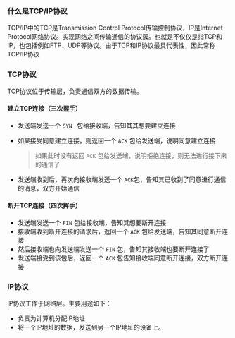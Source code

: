 ### 什么是TCP/IP协议

TCP/IP中的TCP是Transmission Control Protocol传输控制协议，IP是Internet
Protocol网络协议。实现网络之间传输通信的协议簇。也就是不仅仅是指TCP和IP，也包括例如FTP、UDP等协议。由于TCP和IP协议最具代表性，因此常称TCP/IP协议

### TCP协议

TCP协议位于传输层，负责通信双方的数据传输。

#### 建立TCP连接（三次握手）

* 发送端发送一个 `SYN ` 包给接收端，告知其其想要建立连接

* 如果接受同意建立连接，则返回一个 `ACK` 包给发送端，说明同意建立连接

  > 如果此时没有返回 `ACK` 包给发送端，说明拒绝连接，则无法进行接下来的通信了

* 发送端收到后，再次向接收端发送一个 `ACK`包，告知其已收到了同意进行通信的消息，双方开始通信

#### 断开TCP连接（四次挥手）

* 发送端发送一个 `FIN` 包给接收端，告知其想要断开连接
* 接收端收到断开连接的请求后，返回一个 `ACK` 包给发送端，告知其同意断开连接
* 然后接收端也向发送端发送一个 `FIN` 包，告知其接收端也要断开连接了
* 发送端接受到该包后，返回一个 `ACK` 包告知接收端同意断开连接，双方断开连接

### IP协议

IP协议工作于网络层。主要用途如下：

* 负责为计算机分配IP地址
* 将一个IP地址的数据，发送到另一个IP地址的设备上。

